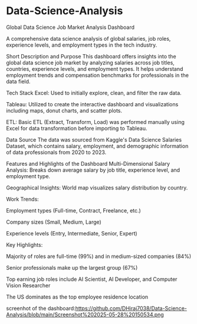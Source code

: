 # Data-Science-Analysis
Global Data Science Job Market Analysis Dashboard

A comprehensive data science analysis of global salaries, job roles, experience levels, and employment types in the tech industry.

Short Description and Purpose
This dashboard offers insights into the global data science job market by analyzing salaries across job titles, countries, experience levels, and employment types. It helps understand employment trends and compensation benchmarks for professionals in the data field.

Tech Stack
Excel: Used to initially explore, clean, and filter the raw data.

Tableau: Utilized to create the interactive dashboard and visualizations including maps, donut charts, and scatter plots.

ETL: Basic ETL (Extract, Transform, Load) was performed manually using Excel for data transformation before importing to Tableau.

 Data Source
The data was sourced from Kaggle's Data Science Salaries Dataset, which contains salary, employment, and demographic information of data professionals from 2020 to 2023.

Features and Highlights of the Dashboard
Multi-Dimensional Salary Analysis: Breaks down average salary by job title, experience level, and employment type.

Geographical Insights: World map visualizes salary distribution by country.

Work Trends:

Employment types (Full-time, Contract, Freelance, etc.)

Company sizes (Small, Medium, Large)

Experience levels (Entry, Intermediate, Senior, Expert)

Key Highlights:

Majority of roles are full-time (99%) and in medium-sized companies (84%)

Senior professionals make up the largest group (67%)

Top earning job roles include AI Scientist, AI Developer, and Computer Vision Researcher

The US dominates as the top employee residence location

screenhot of the dashboard:https://github.com/DHiraj7038/Data-Science-Analysis/blob/main/Screenshot%202025-05-28%20150534.png
